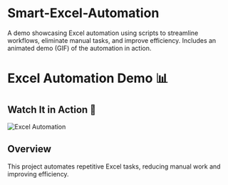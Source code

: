 # Smart-Excel-Automation
A demo showcasing Excel automation using scripts to streamline workflows, eliminate manual tasks, and improve efficiency. Includes an animated demo (GIF) of the automation in action.


# Excel Automation Demo 📊  

## Watch It in Action 🎥  
![Excel Automation](automation-demo.gif)  

## Overview  
This project automates repetitive Excel tasks, reducing manual work and improving efficiency.  
